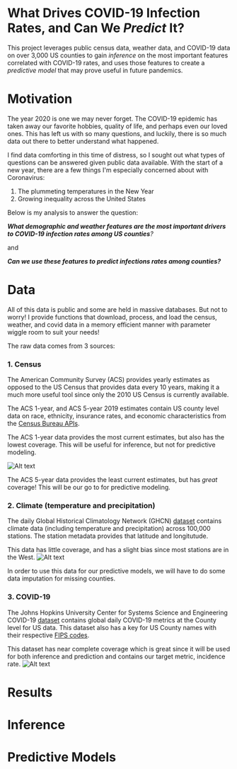 # What Drives COVID-19 Infection Rates, and Can We *Predict* It?

This project leverages public census data, weather data, and COVID-19 data on over 3,000 US counties to gain *inference* on the most important features correlated with COVID-19 rates, and uses those features to create a *predictive model* that may prove useful in future pandemics.  

# Motivation

The year 2020 is one we may never forget. The COVID-19 epidemic has taken away our favorite hobbies, quality of life, and perhaps even our loved ones. This has left us with so many questions, and luckily, there is so much data out there to better understand what happened.

I find data comforting in this time of distress, so I sought out what types of questions can be answered given public data available. With the start of a new year, there are a few things I'm especially concerned about with Coronavirus:

1. The plummeting temperatures in the New Year
2. Growing inequality across the United States

Below is my analysis to answer the question:

_**What demographic and weather features are the most important drivers to COVID-19 infection rates among US counties**?_

and

_**Can we use these  features to predict infections rates among counties?**_

# Data

All of this data is public and some are held in massive databases. But not to worry! I provide functions that download, process, and load the census, weather, and covid data in a memory efficient manner with parameter wiggle room to suit your needs! 

The raw data comes from 3 sources:

### 1. Census

The American Community Survey (ACS) provides yearly estimates as opposed to the US Census that provides data every 10 years, making it a much more useful tool since only the 2010 US Census is currently available. 

The ACS 1-year, and ACS 5-year 2019 estimates contain US county level data on race, ethnicity, insurance rates, and economic characteristics from the [Census Bureau APIs](https://www.census.gov/data/developers.html).

The ACS 1-year data provides the most current estimates, but also has the lowest coverage. This will be useful for inference, but not for predictive modeling.

![Alt text](https://github.com/seanmperez/COVID-19-Demographic-and-Climate-Analysis/blob/main/Figures/Counties_2019_ACS1_Census.png)

The ACS 5-year data provides the least current estimates, but has *great* coverage! This will be our go to for predictive modeling. 

### 2. Climate (temperature and precipitation)

The daily Global Historical Climatology Network (GHCN) [dataset](https://www.ncdc.noaa.gov/ghcn-daily-description) contains climate data (including temperature and precipitation) across 100,000 stations. The station metadata provides that latitude and longitutude. 

This data has little coverage, and has a slight bias since most stations are in the West. 
![Alt text](https://github.com/seanmperez/COVID-19-Demographic-and-Climate-Analysis/blob/main/Figures/Counties_2019_Weather.png)

In order to use this data for our predictive models, we will have to do some data imputation for missing counties.

### 3. COVID-19 

The Johns Hopkins University Center for Systems Science and Engineering COVID-19 [dataset](https://github.com/CSSEGISandData/COVID-19) contains global daily COVID-19 metrics at the County level for US data. This dataset also has a key for US County names with their respective [FIPS codes](https://github.com/CSSEGISandData/COVID-19).

This dataset has near complete coverage which is great since it will be used for both inference and prediction and contains our target metric, incidence rate.
![Alt text](https://github.com/seanmperez/COVID-19-Demographic-and-Climate-Analysis/blob/main/Figures/Counties_2019_COVID19.png)

# Results

# Inference

# Predictive Models
